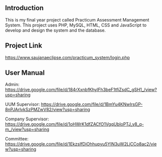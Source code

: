 ## Introduction
This is my final year project called Practicum Assessment Management System.
This project uses PHP, MySQL, HTML, CSS and JavaScript to develop and design the system and the database. 

## Project Link
https://www.saujanaeclipse.com/practicum_system/login.php

## User Manual
Admin: 
https://drive.google.com/file/d/184rXxnbfKhylFh3beF1tfiZsdC_gSH1_/view?usp=sharing

UUM Supervisor:
https://drive.google.com/file/d/1BmYu4KNwIrsGP-8nPJArlvkSzPMZwV82/view?usp=sharing

Company Supervisor:
https://drive.google.com/file/d/1oHWrK1dfZACfO1VgqUbIoPTJ_y8_q-m_/view?usp=sharing

Committee:
https://drive.google.com/file/d/1EkzsIfDiOhhupyu5YIN3uW2LjCCo8ac2/view?usp=sharing
